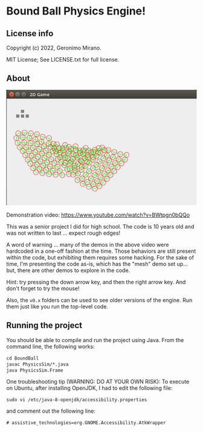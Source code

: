 # Bound Ball Physics Engine!


## License info

Copyright (c) 2022, Geronimo Mirano.

MIT License; See LICENSE.txt for full license.


## About

![alt text](./screenshot0.png)

Demonstration video: https://www.youtube.com/watch?v=BWtpgn0bQQo

This was a senior project I did for high school. The code is 10 years old and was not written to last ... expect rough edges!

A word of warning ... many of the demos in the above video were hardcoded in a one-off fashion at the time. Those behaviors
are still present within the code, but exhibiting them requires some hacking. For the sake of time, I'm presenting the code
as-is, which has the "mesh" demo set up... but, there are other demos to explore in the code.

Hint: try pressing the down arrow key, and then the right arrow key. And don't forget to try the mouse!

Also, the `v0.x` folders can be used to see older versions of the engine. Run them just like you run the top-level code.

## Running the project

You should be able to compile and run the project using Java. From the command line, the following works:

    cd BoundBall
    javac PhysicsSim/*.java
    java PhysicsSim.Frame

One troubleshooting tip (WARNING: DO AT YOUR OWN RISK): To execute on Ubuntu, after installing OpenJDK, I had to edit the following file:

    sudo vi /etc/java-8-openjdk/accessibility.properties

and comment out the following line:

    # assistive_technologies=org.GNOME.Accessibility.AtkWrapper

